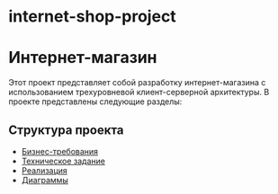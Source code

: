 # internet-shop-project
# Интернет-магазин

Этот проект представляет собой разработку интернет-магазина с использованием трехуровневой клиент-серверной архитектуры. В проекте представлены следующие разделы:

## Структура проекта

- [Бизнес-требования](https://github.com/TeraGigaByte/internet-shop-project/tree/business-requirements)
- [Техническое задание](https://github.com/TeraGigaByte/internet-shop-project/tree/technical-specification)
- [Реализация](https://github.com/TeraGigaByte/internet-shop-project/tree/implementation)
- [Диаграммы](https://github.com/TeraGigaByte/internet-shop-project/tree/diagrams)
